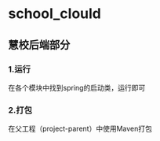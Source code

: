 # school_clould

## 慧校后端部分

### 1.运行

在各个模块中找到spring的启动类，运行即可

### 2.打包

在父工程（project-parent）中使用Maven打包

